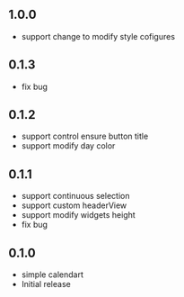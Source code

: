 <!--
 * @Author: zhengzeqin
 * @Date: 2022-07-24 16:01:24
 * @LastEditTime: 2022-09-04 10:42:23
 * @Description: 日历组件
-->


## 1.0.0
* support change to modify style cofigures
## 0.1.3
* fix bug

## 0.1.2
* support control ensure button title
* support modify day color
## 0.1.1

* support continuous selection
* support custom headerView 
* support modify widgets height
* fix bug

## 0.1.0

* simple calendart
* Initial release